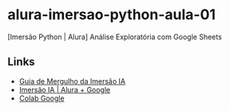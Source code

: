 # alura-imersao-python-aula-01
[Imersão Python | Alura] Análise Exploratória com Google Sheets

## Links
- [Guia de Mergulho da Imersão IA](https://grupoalura.notion.site/Imers-o-IA-Guia-de-Mergulho-41ae5fadd8fd47899167a115e96244d9)
- [Imersão IA | Alura + Google](https://cursos.alura.com.br/imersoes/imersao-ia-google-gemini/aulas)
- [Colab Google](https://colab.google)
